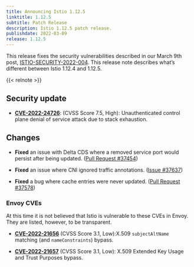 ```yaml
---
title: Announcing Istio 1.12.5
linktitle: 1.12.5
subtitle: Patch Release
description: Istio 1.12.5 patch release.
publishdate: 2022-03-09
release: 1.12.5
---
```


This release fixes the security vulnerabilities described in our March 9th post, [ISTIO-SECURITY-2022-004](/pt-br/news/security/istio-security-2022-004).
This release note describes what’s different between Istio 1.12.4 and 1.12.5.

{{< relnote >}}

## Security update

- __[CVE-2022-24726](https://github.com/istio/istio/security/advisories/GHSA-8w5h-qr4r-2h6g)__:
  (CVSS Score 7.5, High): Unauthenticated control plane denial of service attack due to stack exhaustion.

## Changes

- **Fixed** an issue with Delta CDS where a removed service port would persist after being updated.
  ([Pull Request #37454](https://github.com/istio/istio/pull/37454))

- **Fixed** an issue where CNI ignored traffic annotations.
  ([Issue #37637](https://github.com/istio/istio/issues/37637))

- **Fixed** a bug where cache entries were never updated.
  ([Pull Request #37578](https://github.com/istio/istio/pull/37578))

### Envoy CVEs

At this time it is not believed that Istio is vulnerable to these CVEs in Envoy. They are listed, however,
to be transparent.

- __[CVE-2022-21656](https://github.com/envoyproxy/envoy/security/advisories/GHSA-c9g7-xwcv-pjx2)__
  (CVSS Score 3.1, Low):X.509 `subjectAltName` matching (and `nameConstraints`) bypass.

- __[CVE-2022-21657](https://github.com/envoyproxy/envoy/security/advisories/GHSA-837m-wjrv-vm5g)__
  (CVSS Score 3.1, Low): X.509 Extended Key Usage and Trust Purposes bypass.
